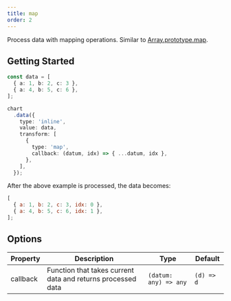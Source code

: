 ```yaml
---
title: map
order: 2
---
```


Process data with mapping operations. Similar to [Array.prototype.map](https://developer.mozilla.org/en-US/docs/Web/JavaScript/Reference/Global_Objects/Array/map).

## Getting Started

```ts
const data = [
  { a: 1, b: 2, c: 3 },
  { a: 4, b: 5, c: 6 },
];

chart
  .data({
    type: 'inline',
    value: data,
    transform: [
      {
        type: 'map',
        callback: (datum, idx) => { ...datum, idx },
      },
    ],
  });
```

After the above example is processed, the data becomes:

```js
[
  { a: 1, b: 2, c: 3, idx: 0 },
  { a: 4, b: 5, c: 6, idx: 1 },
];
```

## Options

| Property | Description                                                 | Type                  | Default    |
| -------- | ----------------------------------------------------------- | --------------------- | ---------- |
| callback | Function that takes current data and returns processed data | `(datum: any) => any` | `(d) => d` |
